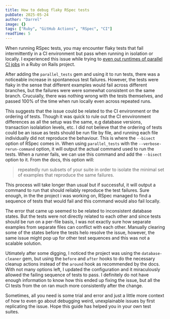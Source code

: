 ```yaml
---
title: How to debug flaky RSpec tests
pubDate: 2025-05-24
author: "Darrel"
image: {}
tags: ["Ruby", "GitHub Actions", "RSpec", "CI"]
readTime: 5
---
```


When running RSpec tests, you may encounter flaky tests that fail intermittently in a CI environment but pass when running in isolation or locally. I experienced this issue while trying to [even out runtimes of parallel CI jobs](split-ruby-tests-evenly) in a Ruby on Rails project. 

After adding the `parallel_tests` gem and using it to run tests, there was a noticeable increase in spontaneous test failures. However, the tests were flaky in the sense that different examples would fail across different branches, but the failures were were somewhat consistent on the same branch. Crucuially, there was nothing wrong with the tests themselves, and passed 100% of the time when run locally even across repeated runs.

This suggests that the issue could be related to the CI environment or the ordering of tests. Though it was quick to rule out the CI envvironment differences as all the setup was the same, e.g database versions, transaction isolalation levels, etc. I did not believe that the ordering of tests could be an issue as tests should be run file by file, and running each file individually did not reproduce the behaviour. This is where the `--bisect` option of RSpec comes in. When using `parallel_tests` with the `--verbose-rerun-command` option, it will output the actual command used to run the tests. When a runner fails, we can use this command and add the `--bisect` option to it. From the docs, this option will:
> repeatedly run subsets of your suite in order to isolate the minimal set of examples that reproduce the same failures.

This process will take longer than usual but if successful, it will output a command to run that should reliably reproduce the test failures. Sure enough, in the the project i was working on, RSpec managed to find a sequence of tests that would fail and this command would also fail locally.

The error that came up seemed to be related to inconsistent database states. But the tests were not directly related to each other and since tests should be run on a per-file basis, I was not exactly sure how separate examples from separate files can conflict with each other. Manually clearing some of the states before the tests helo resolve the issue, however, the same issue might pop up for other test sequences and this was not a scalable solution.

Utimately after some digging, I noticed the project was using the `database-cleaner` gem, but using the `before` and `after` hooks to do the necessary cleanup actions instead of the `around` hook as recommended by the docs. With not many options left, I updated the configuration and it miraculously allowed the failing sequence of tests to pass. I definitely do not have enough information to know how this ended up fixing the issue, but all the CI tests from the on ran much more consistently after the change.

Sometimes, all you need is some trial and error and just a little more context of how to even go about debugging weird, unexplainable issues by first replicating the issue. Hope this guide has helped you in your own test suites.

